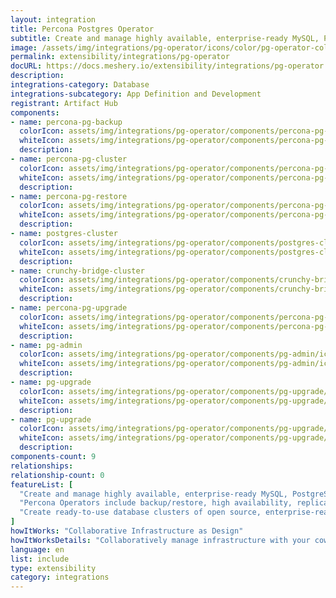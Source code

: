 ```yaml
---
layout: integration
title: Percona Postgres Operator
subtitle: Create and manage highly available, enterprise-ready MySQL, PostgreSQL, and MongoDB clusters on Kubernetes.
image: /assets/img/integrations/pg-operator/icons/color/pg-operator-color.svg
permalink: extensibility/integrations/pg-operator
docURL: https://docs.meshery.io/extensibility/integrations/pg-operator
description: 
integrations-category: Database
integrations-subcategory: App Definition and Development
registrant: Artifact Hub
components: 
- name: percona-pg-backup
  colorIcon: assets/img/integrations/pg-operator/components/percona-pg-backup/icons/color/percona-pg-backup-color.svg
  whiteIcon: assets/img/integrations/pg-operator/components/percona-pg-backup/icons/white/percona-pg-backup-white.svg
  description: 
- name: percona-pg-cluster
  colorIcon: assets/img/integrations/pg-operator/components/percona-pg-cluster/icons/color/percona-pg-cluster-color.svg
  whiteIcon: assets/img/integrations/pg-operator/components/percona-pg-cluster/icons/white/percona-pg-cluster-white.svg
  description: 
- name: percona-pg-restore
  colorIcon: assets/img/integrations/pg-operator/components/percona-pg-restore/icons/color/percona-pg-restore-color.svg
  whiteIcon: assets/img/integrations/pg-operator/components/percona-pg-restore/icons/white/percona-pg-restore-white.svg
  description: 
- name: postgres-cluster
  colorIcon: assets/img/integrations/pg-operator/components/postgres-cluster/icons/color/postgres-cluster-color.svg
  whiteIcon: assets/img/integrations/pg-operator/components/postgres-cluster/icons/white/postgres-cluster-white.svg
  description: 
- name: crunchy-bridge-cluster
  colorIcon: assets/img/integrations/pg-operator/components/crunchy-bridge-cluster/icons/color/crunchy-bridge-cluster-color.svg
  whiteIcon: assets/img/integrations/pg-operator/components/crunchy-bridge-cluster/icons/white/crunchy-bridge-cluster-white.svg
  description: 
- name: percona-pg-upgrade
  colorIcon: assets/img/integrations/pg-operator/components/percona-pg-upgrade/icons/color/percona-pg-upgrade-color.svg
  whiteIcon: assets/img/integrations/pg-operator/components/percona-pg-upgrade/icons/white/percona-pg-upgrade-white.svg
  description: 
- name: pg-admin
  colorIcon: assets/img/integrations/pg-operator/components/pg-admin/icons/color/pg-admin-color.svg
  whiteIcon: assets/img/integrations/pg-operator/components/pg-admin/icons/white/pg-admin-white.svg
  description: 
- name: pg-upgrade
  colorIcon: assets/img/integrations/pg-operator/components/pg-upgrade/icons/color/pg-upgrade-color.svg
  whiteIcon: assets/img/integrations/pg-operator/components/pg-upgrade/icons/white/pg-upgrade-white.svg
  description: 
- name: pg-upgrade
  colorIcon: assets/img/integrations/pg-operator/components/pg-upgrade/icons/color/pg-upgrade-color.svg
  whiteIcon: assets/img/integrations/pg-operator/components/pg-upgrade/icons/white/pg-upgrade-white.svg
  description: 
components-count: 9
relationships: 
relationship-count: 0
featureList: [
  "Create and manage highly available, enterprise-ready MySQL, PostgreSQL, and MongoDB clusters on Kubernetes.",
  "Percona Operators include backup/restore, high availability, replication, sharding, logging features and more.",
  "Create ready-to-use database clusters of open source, enterprise-ready versions of MySQL, MongoDB, and PostgreSQL, created and supported by the Percona team."
]
howItWorks: "Collaborative Infrastructure as Design"
howItWorksDetails: "Collaboratively manage infrastructure with your coworkers synchronously sharing the same designs."
language: en
list: include
type: extensibility
category: integrations
---
```

